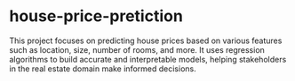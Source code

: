 # house-price-pretiction
This project focuses on predicting house prices based on various features such as location, size, number of rooms, and more. It uses regression algorithms to build accurate and interpretable models, helping stakeholders in the real estate domain make informed decisions.
